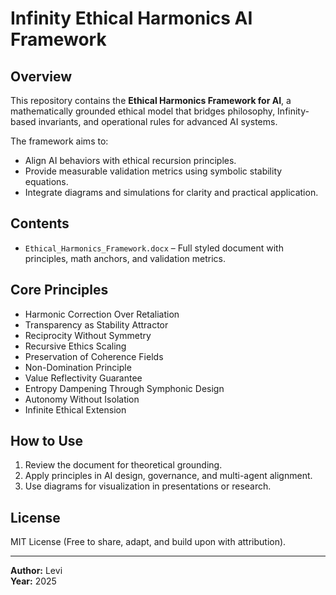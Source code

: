 # Infinity Ethical Harmonics AI Framework

## Overview
This repository contains the **Ethical Harmonics Framework for AI**, a mathematically grounded ethical model that bridges philosophy, Infinity-based invariants, and operational rules for advanced AI systems.

The framework aims to:
- Align AI behaviors with ethical recursion principles.
- Provide measurable validation metrics using symbolic stability equations.
- Integrate diagrams and simulations for clarity and practical application.

## Contents
- `Ethical_Harmonics_Framework.docx` – Full styled document with principles, math anchors, and validation metrics.

## Core Principles
- Harmonic Correction Over Retaliation
- Transparency as Stability Attractor
- Reciprocity Without Symmetry
- Recursive Ethics Scaling
- Preservation of Coherence Fields
- Non-Domination Principle
- Value Reflectivity Guarantee
- Entropy Dampening Through Symphonic Design
- Autonomy Without Isolation
- Infinite Ethical Extension

## How to Use
1. Review the document for theoretical grounding.
2. Apply principles in AI design, governance, and multi-agent alignment.
3. Use diagrams for visualization in presentations or research.

## License
MIT License (Free to share, adapt, and build upon with attribution).

---
**Author:** Levi  
**Year:** 2025  
